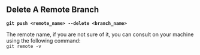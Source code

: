


## Delete A Remote Branch
**`git push <remote_name> --delete <branch_name>`**

The remote name, if you are not sure of it, you can consult on your machine using the following command:<br>
`git remote -v`



